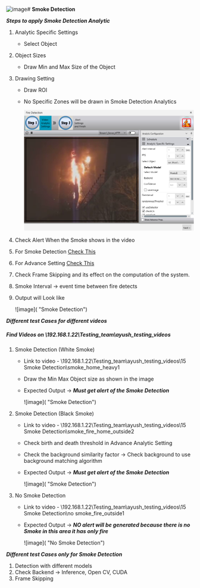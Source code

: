 ![image](https://github.com/ayushaggarwalI2V/Video-Analytics-Server/assets/153894100/bba5f36f-32ce-4c51-9cb0-8ab4dd0106f3)# **Smoke Detection**
 
***Steps to apply Smoke Detection Analytic***

1. Analytic Specific Settings
   - Select Object
2. Object Sizes
   - Draw Min and Max Size of the Object
3. Drawing Setting
   - Draw ROI
   - No Specific Zones will be drawn in Smoke Detection Analytics

     ![image](https://github.com/ayushaggarwalI2V/Video-Analytics-Server/blob/main/07%20Fire%20Detection/images/Fire%20VMs.png "Smoke Detection")

4. Check Alert When the Smoke shows in the video
5. For Smoke Detection [Check This](https://stackoverflowteams.com/c/i2v-systems/questions/112)
6. For Advance Setting [Check This](https://stackoverflowteams.com/c/i2v-systems/questions/132)
7. Check Frame Skipping and its effect on the computation of the system.
8. Smoke Interval -> event time between fire detects
9. Output will Look like

     ![image]( "Smoke Detection")

***Different test Cases for different videos***
##### Find Videos on _\\192.168.1.22\Testing_team\ayush_testing_videos_

1. Smoke Detection (White Smoke)
   - Link to video - \\192.168.1.22\Testing_team\ayush_testing_videos\15 Smoke Detection\smoke_home_heavy1
   - Draw the Min Max Object size as shown in the image
   - Expected Output -> **_Must get alert of the Smoke Detection_**
     
     ![image]( "Smoke Detection")

2. Smoke Detection (Black Smoke)
   - Link to video - \\192.168.1.22\Testing_team\ayush_testing_videos\15 Smoke Detection\smoke_fire_home_outside2
   - Check birth and death threshold in Advance Analytic Setting
   - Check the background similarity factor -> Check background to use background matching algorithm
   - Expected Output -> **_Must get alert of the Smoke Detection_**
   
     ![image]( "Smoke Detection")
     
3. No Smoke Detection
   - Link to video - \\192.168.1.22\Testing_team\ayush_testing_videos\15 Smoke Detection\no smoke_fire_outside1
   - Expected Output -> **_NO alert will be generated because there is no Smoke in this area it has only fire_**
   
     ![image]( "No Smoke Detection")

***Different test Cases only for Smoke Detection***

1. Detection with different models
2. Check Backend -> Inference, Open CV, CUDA
3. Frame Skipping

